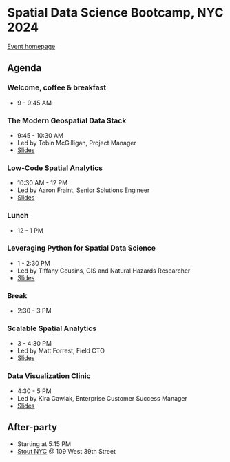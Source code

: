 # Spatial Data Science Bootcamp, NYC 2024

[Event homepage](https://spatial-data-science-conference.com/bootcamp/2024-new-york)

## Agenda

### Welcome, coffee & breakfast

- 9 - 9:45 AM

### The Modern Geospatial Data Stack

- 9:45 - 10:30 AM
- Led by Tobin McGilligan, Project Manager
- [Slides](https://docs.google.com/presentation/d/16Kx-v8USrPVzpAU6SPcMfb3rDuZ27qLxS_-pKT7rFrs/edit?usp=sharing)

### Low-Code Spatial Analytics

- 10:30 AM - 12 PM
- Led by Aaron Fraint, Senior Solutions Engineer
- [Slides](https://docs.google.com/presentation/d/1pBQZ0FJD3DkvaWbyt3sv1AaORq4lshqIg5OklJImM5Y/edit?usp=sharing)

### Lunch

- 12 - 1 PM

### Leveraging Python for Spatial Data Science

- 1 - 2:30 PM
- Led by Tiffany Cousins, GIS and Natural Hazards Researcher
- [Slides](https://docs.google.com/presentation/d/1ALk0aBazGo8hGd6W-dXnp4sWxsspaOWiCCmL6bkzu_Y/edit?usp=sharing)

### Break

- 2:30 - 3 PM

### Scalable Spatial Analytics

- 3 - 4:30 PM
- Led by Matt Forrest, Field CTO
- [Slides](https://docs.google.com/presentation/d/1rhwFiVQxvGV9yR1vhyuMI9EXYb99kmYNIw8isKtSCuo/edit?usp=sharing)

### Data Visualization Clinic

- 4:30 - 5 PM
- Led by Kira Gawlak, Enterprise Customer Success Manager
- [Slides](https://docs.google.com/presentation/d/1z4VjI1RYUSx04KtuAKg_S97Rzv1Ib6ccu01FKmiRzaE/edit?usp=sharing)

## After-party

- Starting at 5:15 PM
- [Stout NYC](https://www.google.com/maps/place/Stout+NYC/data=!4m2!3m1!19sChIJ_cCepmVZwokRlX4q2VDJOJo) @ 109 West 39th Street
